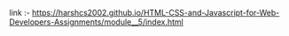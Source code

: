link :- https://harshcs2002.github.io/HTML-CSS-and-Javascript-for-Web-Developers-Assignments/module__5/index.html

